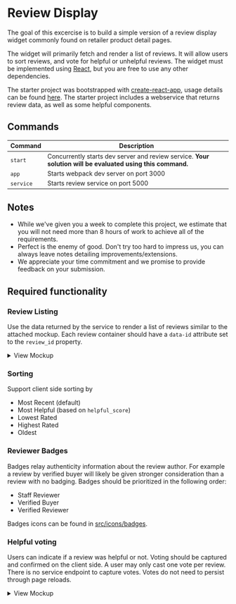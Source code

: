# Review Display

The goal of this excercise is to build a simple version of a review display widget commonly found on retailer product detail pages.

The widget will primarily fetch and render a list of reviews. It will allow users to sort reviews, and vote for helpful or unhelpful reviews. The widget must be implemented using [React](https://reactjs.org/), but you are free to use any other dependencies.

The starter project was bootstrapped with [create-react-app](https://github.com/facebook/create-react-app), usage details can be found [here](CREATE_REACT_APP_README.md). The starter project includes a webservice that returns review data, as well as some helpful components.

## Commands

| Command   | Description                                                                                                |
| --------- | ---------------------------------------------------------------------------------------------------------- |
| `start`   | Concurrently starts dev server and review service. **Your solution will be evaluated using this command.** |
| `app`     | Starts webpack dev server on port 3000                                                                     |
| `service` | Starts review service on port 5000                                                                         |

## Notes

* While we've given you a week to complete this project, we estimate that you will not need more than 8 hours of work to achieve all of the requirements.
* Perfect is the enemy of good. Don't try too hard to impress us, you can always leave notes detailing improvements/extensions.
* We appreciate your time commitment and we promise to provide feedback on your submission.

## Required functionality

### Review Listing

Use the data returned by the service to render a list of reviews similar to the attached mockup. Each review container should have a `data-id` attribute set to the `review_id` property.

<details>
<summary>View Mockup</summary>
<img src="mockups/review-display.png" />
</details>

### Sorting

Support client side sorting by

* Most Recent (default)
* Most Helpful (based on `helpful_score`)
* Lowest Rated
* Highest Rated
* Oldest

### Reviewer Badges

Badges relay authenticity information about the review author. For example a review by verified buyer will likely be given stronger consideration than a review with no badging. Badges should be prioritized in the following order:

* Staff Reviewer
* Verified Buyer
* Verified Reviewer

Badges icons can be found in [src/icons/badges](src/icons/badges.js).

### Helpful voting

Users can indicate if a review was helpful or not. Voting should be captured and confirmed on the client side. A user may only cast one vote per review. There is no service endpoint to capture votes. Votes do not need to persist through page reloads.

<details>
<summary>View Mockup</summary>
<img src="mockups/voting.gif" style="padding:20px 10px 10px;background-color:white;box-shadow: 0 2px 2px 0 rgba(0, 0, 0, 0.24);"/>
</video>
</details>
